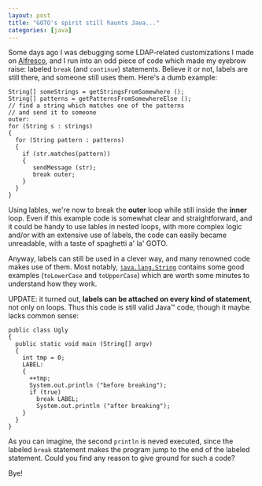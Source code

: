 ```yaml
---
layout: post
title: "GOTO's spirit still haunts Java..."
categories: [java]
---
```

Some days ago I was debugging some LDAP-related customizations I made on <a title="Alfresco ECM" href="http://www.alfresco.com" target="_blank">Alfresco</a>, and I run into an odd piece of code which made my eyebrow raise: labeled <code>break</code> (and <code>continue</code>) statements. Believe it or not, labels are still there, and someone still uses them. Here's a dumb example:


    String[] someStrings = getStringsFromSomewhere ();
    String[] patterns = getPatternsFromSomewhereElse ();
    // find a string which matches one of the patterns
    // and send it to someone
    outer:
    for (String s : strings)
    {
      for (String pattern : patterns)
      {
        if (str.matches(pattern))
        {
           sendMessage (str);
           break outer;
        }
      }
    }



Using lables, we're now to break the <strong>outer</strong> loop while still inside the <strong>inner</strong> loop. Even if this example code is somewhat clear and straightforward, and it could be handy to use lables in nested loops, with more complex logic and/or with an extensive use of labels, the code can easily became unreadable, with a taste of spaghetti a' la' GOTO.

Anyway, labels can still be used in a clever way, and many renowned code makes use of them. Most notably, <a title="String class sources" href="http://docjar.org/html/api/java/lang/String.java.html" target="_blank"><code>java.lang.String</code></a> contains some good examples (<code>toLowerCase</code> and <code>toUpperCase</code>) which are worth some minutes to understand how they work.

UPDATE:
it turned out, <b>labels can be attached on every kind of statement</b>, not only on loops. Thus this code is still valid Java&trade; code, though it maybe lacks common sense:


    public class Ugly
    {
      public static void main (String[] argv)
      {
        int tmp = 0;
        LABEL:
        {
          ++tmp;
          System.out.println ("before breaking");
          if (true)
            break LABEL;
            System.out.println ("after breaking");
        }
      }
    }


As you can imagine, the second <code>println</code> is neved executed, since the labeled <code>break</code> statement makes the program jump to the end of the labeled statement.
Could you find any reason to give ground for such a code?

Bye!
